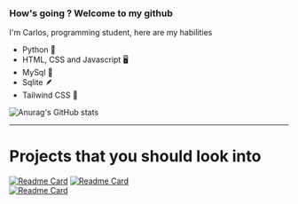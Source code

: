 ### How's going ? Welcome to my github

I'm Carlos, programming student, here are my habilities

- Python 🐍
- HTML, CSS and Javascript 🖥️
- MySql 🐬
- Sqlite 🪶
- Tailwind CSS 🌊

![Anurag's GitHub stats](https://github-readme-stats.vercel.app/api?username=CarlosEduardoAD&show_icons=true&theme=radical)

-------------------------------------------------------------------------------------------------------------------------------------------------------------------------

# Projects that you should look into

[![Readme Card](https://github-readme-stats.vercel.app/api/pin/?username=CarlosEduardoAD&repo=sherlock_project&theme=algolia)](https://github.com/CarlosEduardoAD/Flyers)<space>
[![Readme Card](https://github-readme-stats.vercel.app/api/pin/?username=CarlosEduardoAD&repo=Flyers&theme=algolia)](https://github.com/CarlosEduardoAD/Sherlock-Project)<br>
[![Readme Card](https://github-readme-stats.vercel.app/api/pin/?username=CarlosEduardoAD&repo=nlw-impulse-carlos&theme=algolia)](https://github.com/CarlosEduardoAD/nlw-impulse-carlos)
